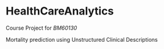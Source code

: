 # HealthCareAnalytics
Course Project for *BM60130*

Mortality prediction using Unstructured Clinical Descriptions 


